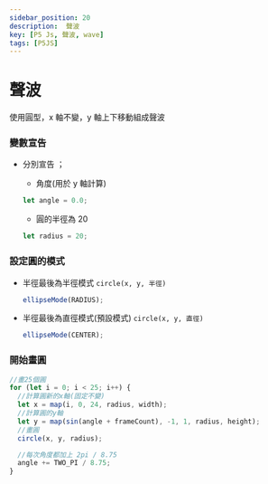 ```yaml
---
sidebar_position: 20
description:  聲波
key: [P5 Js, 聲波, wave]
tags: [P5JS]
---
```


# 聲波

使用圓型，x 軸不變，y 軸上下移動組成聲波

### 變數宣告

- 分別宣告 ；

  - 角度(用於 y 軸計算)

  ```javascript
  let angle = 0.0;
  ```

  - 圓的半徑為 20

  ```javascript
  let radius = 20;
  ```

### 設定圓的模式

- 半徑最後為半徑模式 `circle(x, y, 半徑) `

  ```javascript
  ellipseMode(RADIUS);
  ```

- 半徑最後為直徑模式(預設模式) `circle(x, y, 直徑) `

  ```javascript
  ellipseMode(CENTER);
  ```

### 開始畫圓

```javascript
//畫25個圓
for (let i = 0; i < 25; i++) {
  //計算圓新的x軸(固定不變)
  let x = map(i, 0, 24, radius, width);
  //計算圓的y軸
  let y = map(sin(angle + frameCount), -1, 1, radius, height);
  //畫圓
  circle(x, y, radius);

  //每次角度都加上 2pi / 8.75
  angle += TWO_PI / 8.75;
}
```
